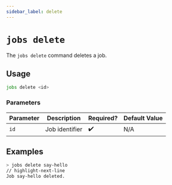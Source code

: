 ```yaml
---
sidebar_label: delete
---
```


# `jobs delete`

The `jobs delete` command deletes a job.

## Usage

```bash
jobs delete <id>
```

### Parameters

| Parameter | Description    | Required? | Default Value |
| --------- | -------------- | --------- | ------------- |
| `id`      | Job identifier | ✔️        | N/A           |

## Examples

```bash
> jobs delete say-hello
// highlight-next-line
​Job say-hello deleted.
```
